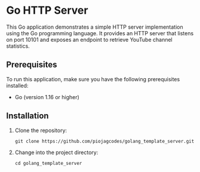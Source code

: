 # Go HTTP Server

This Go application demonstrates a simple HTTP server implementation using the Go programming language. It provides an HTTP server that listens on port 10101 and exposes an endpoint to retrieve YouTube channel statistics.

## Prerequisites

To run this application, make sure you have the following prerequisites installed:

- Go (version 1.16 or higher)

## Installation

1. Clone the repository:

   ```shell
   git clone https://github.com/piojagcodes/golang_template_server.git

2. Change into the project directory:

   ```shell
   cd golang_template_server
